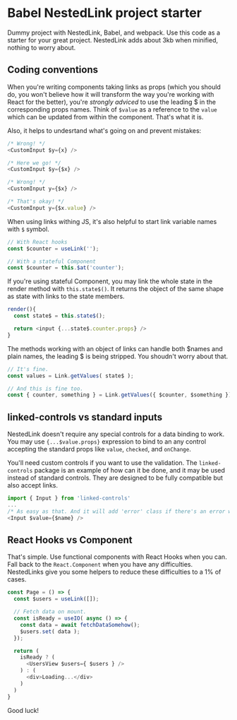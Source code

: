 # Babel NestedLink project starter

Dummy project with NestedLink, Babel, and webpack.
Use this code as a starter for your great project.
NestedLink adds about 3kb when minified, nothing to worry about.

## Coding conventions

When you're writing components taking links as props (which you should do, you won't believe how
it will transform the way you're working with React for the better),
you're _strongly adviced_ to use the leading $ in the corresponding props names. Think of `$value` as a reference to the `value` which can be updated from within the component. That's what it is.

Also, it helps to undesrtand what's going on and prevent mistakes:

```javascript
/* Wrong! */
<CustomInput $y={x} />

/* Here we go! */
<CustomInput $y={$x} />

/* Wrong! */
<CustomInput y={$x} />

/* That's okay! */
<CustomInput y={$x.value} />
```

When using links withing JS, it's also helpful to start link variable names
with `$` symbol.

```javascript
// With React hooks
const $counter = useLink('');

// With a stateful Component
const $counter = this.$at('counter');
```

If you're using stateful Component, you may link the whole state in the render method with `this.state$()`. It returns the object of the same shape as state with links to the state members.

```javascript
render(){
  const state$ = this.state$();

  return <input {...state$.counter.props} />
}
```

The methods working with an object of links can handle both $names and plain names, the leading $ is being stripped. You shoudn't worry about that.

```javascript
// It's fine.
const values = Link.getValues( state$ );

// And this is fine too.
const { counter, something } = Link.getValues({ $counter, $something });
```

## linked-controls vs standard inputs

NestedLink doesn't require any special controls for a data binding to work. You may use `{...$value.props}` expression to bind to an any control accepting the standard props like `value`, `checked`, and `onChange`.

You'll need custom controls if you want to use the validation.
The `linked-controls` package is an example of how can it be done, and it may be used instead of standard controls. They are designed to be fully compatible but also accept links.

```javascript
import { Input } from 'linked-controls'
...
/* As easy as that. And it will add 'error' class if there's an error within a link */
<Input $value={$name} />
```

## React Hooks vs Component

That's simple. Use functional components with React Hooks when you can. Fall back to the 
`React.Component` when you have any difficulties. NestedLinks give you some helpers to reduce these difficulties to a 1% of cases.

```javascript
const Page = () => {
  const $users = useLink([]);

  // Fetch data on mount.
  const isReady = useIO( async () => {
    const data = await fetchDataSomehow();
    $users.set( data );
  });

  return (
    isReady ? (
      <UsersView $users={ $users } />
    ) : (
      <div>Loading...</div>
    )
  )
}
```

Good luck!